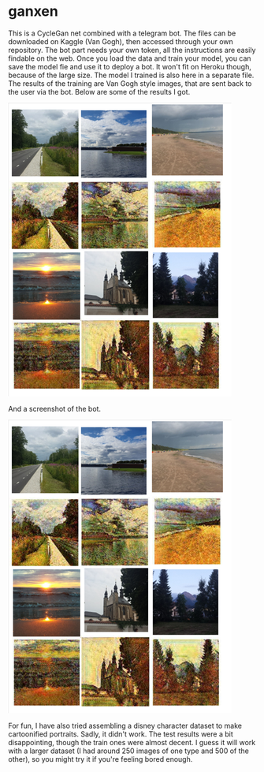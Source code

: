 # ganxen
This is a CycleGan net combined with a telegram bot. The files can be downloaded on Kaggle (Van Gogh), then accessed through your own repository. The bot part needs your own token, all the instructions are easily findable on the web. Once you load the data and train your model, you can save the model fie and use it to deploy a bot. It won't fit on Heroku though, because of the large size. The model I trained is also here in a separate file. The results of the training are Van Gogh style images, that are sent back to the user via the bot. Below are some of the results I got.

![Image 1](изображение_2021-02-07_112347.png)


And a screenshot of the bot.

![Image 2](изображение_2021-02-07_112347.png)


For fun, I have also tried assembling a disney character dataset to make cartoonified portraits. Sadly, it didn't work. The test results were a bit disappointing, though the train ones were almost decent. I guess it will work with a larger dataset (I had around 250 images of one type and 500 of the other), so you might try it if you're feeling bored enough.

